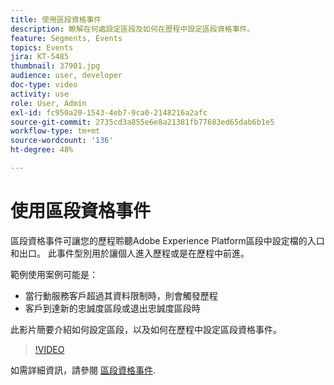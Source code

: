 ```yaml
---
title: 使用區段資格事件
description: 瞭解在何處設定區段及如何在歷程中設定區段資格事件。
feature: Segments, Events
topics: Events
jira: KT-5485
thumbnail: 37901.jpg
audience: user, developer
doc-type: video
activity: use
role: User, Admin
exl-id: fc950a20-1543-4eb7-9ca0-2148216a2afc
source-git-commit: 2735cd3a855e6e8a21381fb77683ed65dab6b1e5
workflow-type: tm+mt
source-wordcount: '136'
ht-degree: 48%

---
```


# 使用區段資格事件

區段資格事件可讓您的歷程聆聽Adobe Experience Platform區段中設定檔的入口和出口。 此事件型別用於讓個人進入歷程或是在歷程中前進。

範例使用案例可能是：

* 當行動服務客戶超過其資料限制時，則會觸發歷程
* 客戶到達新的忠誠度區段或退出忠誠度區段時

此影片簡要介紹如何設定區段，以及如何在歷程中設定區段資格事件。

>[!VIDEO](https://video.tv.adobe.com/v/37901?quality=12&learn=on)

如需詳細資訊，請參閱 [區段資格事件](https://experienceleague.adobe.com/docs/journeys/using/building-journeys/about-journey-building/events-activities/segment-qualification-events.html?lang=en).
